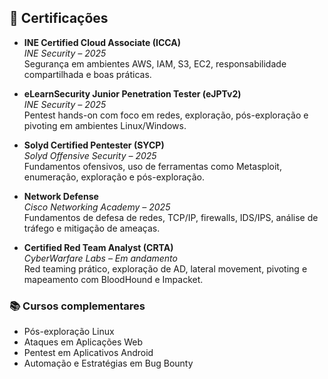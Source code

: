 ## 📜 Certificações

- **INE Certified Cloud Associate (ICCA)**  
  *INE Security – 2025*  
  Segurança em ambientes AWS, IAM, S3, EC2, responsabilidade compartilhada e boas práticas.

- **eLearnSecurity Junior Penetration Tester (eJPTv2)**  
  *INE Security – 2025*  
  Pentest hands-on com foco em redes, exploração, pós-exploração e pivoting em ambientes Linux/Windows.

- **Solyd Certified Pentester (SYCP)**  
  *Solyd Offensive Security – 2025*  
  Fundamentos ofensivos, uso de ferramentas como Metasploit, enumeração, exploração e pós-exploração.

- **Network Defense**  
  *Cisco Networking Academy – 2025*  
  Fundamentos de defesa de redes, TCP/IP, firewalls, IDS/IPS, análise de tráfego e mitigação de ameaças.

- **Certified Red Team Analyst (CRTA)**  
  *CyberWarfare Labs – Em andamento*  
  Red teaming prático, exploração de AD, lateral movement, pivoting e mapeamento com BloodHound e Impacket.

### 📚 Cursos complementares

- Pós-exploração Linux   
- Ataques em Aplicações Web   
- Pentest em Aplicativos Android  
- Automação e Estratégias em Bug Bounty
